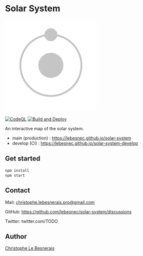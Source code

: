 # Solar System

![logo](/src/assets/logo.svg?raw=true)

[![CodeQL](https://github.com/lebesnec/solar-system/actions/workflows/codeql-analysis.yml/badge.svg)](https://github.com/lebesnec/solar-system/actions/workflows/codeql-analysis.yml) [![Build and Deploy](https://github.com/lebesnec/solar-system/actions/workflows/main.yml/badge.svg)](https://github.com/lebesnec/solar-system/actions/workflows/main.yml)

An interactive map of the solar system.

- main (production) : https://lebesnec.github.io/solar-system
- develop (CI) : https://lebesnec.github.io/solar-system-develop

## Get started

    npm install
    npm start    

## Contact

Mail: christophe.lebesnerais.pro@gmail.com

GitHub: https://github.com/lebesnec/solar-system/discussions

Twitter: twitter.com/TODO

## Author

[Christophe Le Besnerais](https://github.com/lebesnec)
